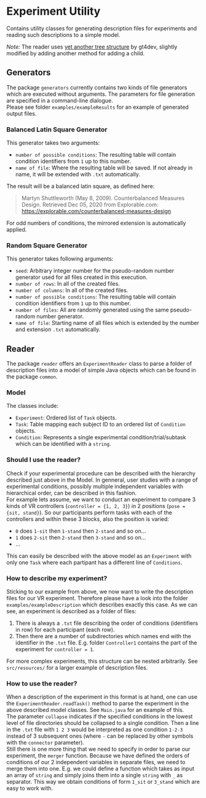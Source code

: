 # Experiment Utility
Contains utility classes for generating description files for experiments and reading such descriptions to a simple model.

*Note:* The reader uses [yet another tree structure](https://github.com/gt4dev/yet-another-tree-structure) by gt4dev, slightly modified by adding another method for adding a child.

## Generators
The package `generators` currently contains two kinds of file generators which are executed without arguments. The parameters for file generation are specified in a command-line dialogue.\
Please see folder `examples/exampleResults` for an example of generated output files.

### Balanced Latin Square Generator
This generator takes two arguments:
* `number of possible conditions`: The resulting table will contain condition identifiers from `1` up to this number.
* `name of file`: Where the resulting table will be saved. If not already in name, it will be extended with `.txt` automatically.

The result will be a balanced latin square, as defined here:
> Martyn Shuttleworth (May 8, 2009). Counterbalanced Measures Design. Retrieved Dec 05, 2020 from Explorable.com: https://explorable.com/counterbalanced-measures-design

For odd numbers of conditions, the mirrored extension is automatically applied.

### Random Square Generator
This generator takes following arguments:
* `seed`: Arbitrary integer number for the pseudo-random number generator used for all files created in this execution.
* `number of rows`: In all of the created files.
* `number of columns`: In all of the created files.
* `number of possible conditions`: The resulting table will contain condition identifiers from `1` up to this number.
* `number of files`: All are randomly generated using the same pseudo-random number generator.
* `name of file`: Starting name of all files which is extended by the number and extension `.txt` automatically.

## Reader
The package `reader` offers an `ExperimentReader` class to parse a folder of description files into a model of simple Java objects which can be found in the package `common`. 

### Model
The classes include:
* `Experiment`: Ordered list of `Task` objects.
* `Task`: Table mapping each subject ID to an ordered list of `Condition` objects.
* `Condition`: Represents a single experimental condition/trial/subtask which can be identified with a `string`.

### Should I use the reader?
Check if your experimental procedure can be described with the hierarchy described just above in the Model. In genneral, user studies with a range of experimental conditions, possibly multiple independent variables with hierarchical order, can be described in this fashion.\
For example lets assume, we want to conduct an experiment to compare 3 kinds of VR controllers (`controller = {1, 2, 3}`) in 2 positions (`pose = {sit, stand}`). So our participants perform tasks with each of the controllers and within these 3 blocks, also the position is varied:
* `0` does `1-sit` then `1-stand` then `2-stand` and so on...
* `1` does `2-sit` then `2-stand` then `3-stand` and so on...
* ...

This can easily be described with the above model as an `Experiment` with only one `Task` where each partipant has a different line of `Conditions`.

### How to describe my experiment?
Sticking to our example from above, we now want to write the description files for our VR experiment. Therefore please have a look into the folder `examples/exampleDescription` which describes exactly this case. As we can see, an experiment is described as a folder of files:
1. There is always a `.txt` file describing the order of  conditions (identifiers in row) for each participant (each row).
2. Then there are a number of subdirectories which names end with the identifier in the `.txt` file. E.g. folder `Controller1` contains the part of the experiment for `controller = 1`.

For more complex experiments, this structure can be nested arbitrarily. See `src/resources/` for a larger example of description files.

### How to use the reader?
When a description of the experiment in this format is at hand, one can use the `ExperimentReader.readTask()` method to parse the experiment in the above described model classes. See `Main.java` for an example of this.\
The parameter `collapse` indicates if the specified conditions in the lowest level of file directories should be collapsed to a single condition. Then a line in the `.txt` file with `1 2 3` would be interpreted as one condition `1-2-3` instead of 3 subsequent ones (where `-` can be replaced by other symbols with the `connector` parameter).\
Still there is one more thing that we need to specify in order to parse our experiment, the `merger` function. Because we have defined the orders of conditions of our 2 independent variables in separate files, we need to merge them into one. E.g. we could define a function which takes as input an array of `string` and simply joins them into a single `string` with `_` as separator. This way we obtain conditions of form `1_sit` or `3_stand` which are easy to work with.
